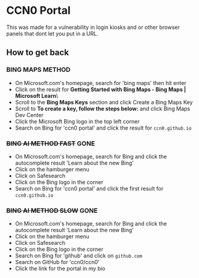 # CCN0 Portal

This was made for a vulnerability in login kiosks and or other browser panels that dont let you put in a URL.

## How to get back

### BING MAPS METHOD

* On Microsoft.com's homepage, search for 'bing maps' then hit enter
* Click on the result for **Getting Started with Bing Maps - Bing Maps | Microsoft Learn**\
* Scroll to the **Bing Maps Keys** section and click Create a Bing Maps Key
* Scroll to **To create a key, follow the steps below:** and click Bing Maps Dev Center
* Click the Microsoft Bing logo in the top left corner
* Search on Bing for 'ccn0 portal' and click the result for `ccn0.github.io`

### ~~BING AI METHOD FAST~~ GONE

* On Microsoft.com's homepage, search for Bing and click the autocomplete result 'Learn about the new Bing'
* Click on the hamburger menu
* Click on Safesearch
* Click on the Bing logo in the corner
* Search on Bing for 'ccn0 portal' and click the first result for `ccn0.github.io`

### ~~BING AI METHOD SLOW~~ GONE

* On Microsoft.com's homepage, search for Bing and click the autocomplete result 'Learn about the new Bing'
* Click on the hamburger menu
* Click on Safesearch
* Click on the Bing logo in the corner
* Search on Bing for 'github' and click on `github.com`
* Search on GitHub for 'ccn0/ccn0'
* Click the link for the portal in my bio
